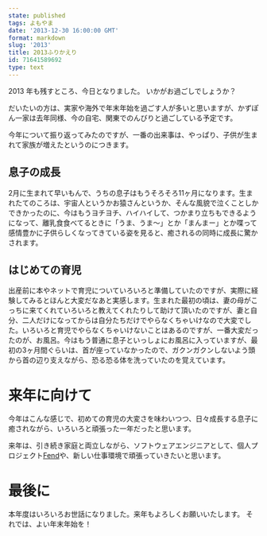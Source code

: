 ```yaml
---
state: published
tags: よもやま
date: '2013-12-30 16:00:00 GMT'
format: markdown
slug: '2013'
title: 2013ふりかえり
id: 71641589692
type: text
---
```

2013 年も残すところ、今日となりました。
いかがお過ごしでしょうか？

だいたいの方は、実家や海外で年末年始を過ごす人が多いと思いますが、かずぽん一家は去年同様、今の自宅、関東でのんびりと過ごしている予定です。

今年について振り返ってみたのですが、一番の出来事は、やっぱり、子供が生まれて家族が増えたというのにつきます。

息子の成長
----------
2月に生まれて早いもんで、うちの息子はもうそろそろ11ヶ月になります。生まれたてのころは、宇宙人というかお猿さんというか、そんな風貌で泣くことしかできかったのに、今はもうヨチヨチ、ハイハイして、つかまり立ちもできるようになって、離乳食食べてるときに「うま、うま〜」とか「まんまー」とか喋って感情豊かに子供らしくなってきている姿を見ると、癒されるの同時に成長に驚かされます。

はじめての育児
--------------
出産前に本やネットで育児についていろいろと準備していたのですが、実際に経験してみるとほんと大変だなあと実感します。生まれた最初の頃は、妻の母がこっちに来てくれていろいろと教えてくれたりして助けて頂いたのですが、妻と自分、二人だけになってからは自分たちだけでやらなくちゃいけなので大変でした。いろいろと育児でやらなくちゃいけないことはあるのですが、一番大変だったのが、お風呂。今はもう普通に息子といっしょにお風呂に入っていますが、最初の3ヶ月間ぐらいは、首が座っていなかったので、ガクンガクンしないよう頭から首の辺り支えながら、恐る恐る体を洗っていたのを覚えています。

来年に向けて
============
今年はこんな感じで、初めての育児の大変さを味わいつつ、日々成長する息子に癒されながら、いろいろと頑張った一年だったと思います。

来年は、引き続き家庭と両立しながら、ソフトウェアエンジニアとして、個人プロジェクト[Fend][fend]や、新しい仕事環境で頑張っていきたいと思います。

最後に
======
本年度はいろいろお世話になりました。来年もよろしくお願いいたします。
それでは、よい年末年始を！

[fend]: https://github.com/fendjs/fend
